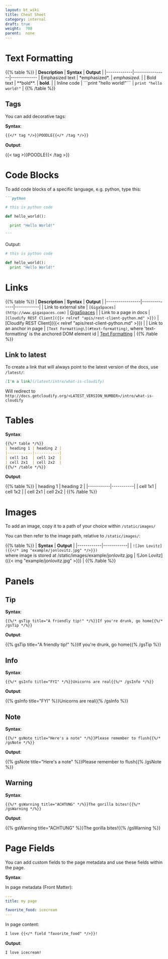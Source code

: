 ```yaml
---
layout: bt_wiki
title: Cheat Sheet
category: internal
draft: true
weight:  700
parent:  none
---
```


# Text Formatting

{{% table %}}
| **Description** | **Syntax** | **Output** |
|-------------|----------------|-------------
| Emphasized text | \*emphasized\*. | *emphasized*. |
| Bold text | \*\*bold\*\*. | **bold**. |
| Inline code | \`\`\`print "hello world!"\`\`\` | ```print "hello world!"``` |
{{% /table %}}

## Tags

You can add decorative tags:

**Syntax**:

```md
{{</* tag */>}}POODLE{{</* /tag */>}}
```

**Output**:

{{< tag >}}POODLE{{< /tag >}}

# Code Blocks

To add code blocks of a specific language, e.g. python, type this:

~~~md
```python

# this is python code

def hello_world():

  print "Hello World!"

```
~~~

Output:

```python
# this is python code

def hello_world():
  print "Hello World!"
```

# Links

{{% table %}}
| **Description** | **Syntax** | **Output** |
|-----------------|--------------|------------|
| Link to external site | ```[GigaSpaces](http://www.gigaspaces.com)``` | [GigaSpaces](http://www.gigaspaces.com) |
| Link to a page in docs | ```[Cloudify REST Client]({{< relref "apis/rest-client-python.md" >}})``` | [Cloudify REST Client]({{< relref "apis/rest-client-python.md" >}}) |
| Link to an anchor in page | ```[Text Formatting\](#text-formatting)```, where 'text-formatting' is the anchored DOM element id | [Text Formatting](#text-formatting) |
{{% /table %}}

## Link to latest
To create a link that will always point to the latest version of the docs, use `/latest/`:
```md
[I'm a link](/latest/intro/what-is-cloudify)
```
Will redirect to `http://docs.getcloudify.org/<LATEST_VERSION_NUMBER>/intro/what-is-cloudify`

# Tables

**Syntax**:

```md
{{%/* table */%}}
| heading 1 | heading 2 |
|-----------|-----------|
| cell 1x1  | cell 1x2  |
| cell 2x1  | cell 2x2  |
{{%/* /table */%}}
```

**Output**:

{{% table %}}
| heading 1 | heading 2 |
|-----------|-----------|
| cell 1x1  | cell 1x2  |
| cell 2x1  | cell 2x2  |
{{% /table %}}


# Images

To add an image, copy it to a path of your choice within ```/static/images/```

You can then refer to the image path, relative to ```/static/images/```:

{{% table %}}
| **Syntax** | **Output** |
|------------|------------|
| ```![Jon Lovitz]({{</* img "example/jonlovitz.jpg" */>}})```<br>where image is stored at /static/images/example/jonlovitz.jpg | ![Jon Lovitz]({{< img "example/jonlovitz.jpg" >}}) |
{{% /table %}}

# Panels

## Tip

**Syntax**:

``` {{%/* gsTip title="A friendly tip!" */%}}If you're drunk, go home{{%/* /gsTip */%}} ```

**Output**:

{{% gsTip title="A friendly tip!" %}}If you're drunk, go home{{% /gsTip %}}

## Info

**Syntax**:

``` {{%/* gsInfo title="FYI" */%}}Unicorns are real{{%/* /gsInfo */%}} ```

**Output**:

{{% gsInfo title="FYI" %}}Unicorns are real{{% /gsInfo %}}

## Note

**Syntax**:

``` {{%/* gsNote title="Here's a note" */%}}Please remember to flush{{%/* /gsNote */%}} ```

**Output**:

{{% gsNote title="Here's a note" %}}Please remember to flush{{% /gsNote %}}

## Warning

**Syntax**:

``` {{%/* gsWarning title="ACHTUNG" */%}}The gorilla bites!{{%/* /gsWarning */%}} ```

**Output**:

{{% gsWarning title="ACHTUNG" %}}The gorilla bites!{{% /gsWarning %}}

# Page Fields

You can add custom fields to the page metadata and use these fields within the page.

**Syntax**:

In page metadata (Front Matter):
```yaml
---
title: my page

favorite_food: icecream
---
```

In page content:
```md
I love {{</* field "favorite_food" */>}}!
```

**Output**:
```
I love icecream!
```

